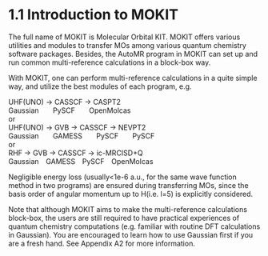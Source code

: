 # 1.1 Introduction to MOKIT
The full name of MOKIT is Molecular Orbital KIT. MOKIT offers various utilities and modules to transfer MOs among various quantum chemistry software packages. Besides, the AutoMR program in MOKIT can set up and run common multi-reference calculations in a block-box way.

With MOKIT, one can perform multi-reference calculations in a quite simple way, and utilize the best modules of each program, e.g.

  UHF(UNO) -> CASSCF -> CASPT2  
  Gaussian&emsp;&emsp;PySCF&emsp;&emsp;OpenMolcas  
or  
  UHF(UNO) -> GVB    -> CASSCF -> NEVPT2  
  Gaussian&emsp;&emsp;GAMESS&emsp;&emsp;PySCF&emsp;&emsp;PySCF  
or  
  RHF      -> GVB    -> CASSCF -> ic-MRCISD+Q  
  Gaussian&emsp;GAMESS&emsp;PySCF&emsp;OpenMolcas  

Negligible energy loss (usually<1e-6 a.u., for the same wave function method in two programs) are ensured during transferring MOs, since the basis order of angular momentum up to H(i.e. l=5) is explicitly considered.

Note that although MOKIT aims to make the multi-reference calculations block-box, the users are still required to have practical experiences of quantum chemistry computations (e.g. familiar with routine DFT calculations in Gaussian). You are encouraged to learn how to use Gaussian first if you are a fresh hand. See Appendix A2 for more information.
